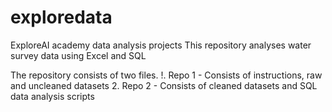 # exploredata
ExploreAI academy data analysis projects
This repository analyses water survey data using Excel and SQL

The repository consists of two files. 
!. Repo 1 - Consists of instructions, raw and uncleaned datasets
2. Repo 2 - Consists of cleaned datasets and SQL data analysis scripts
